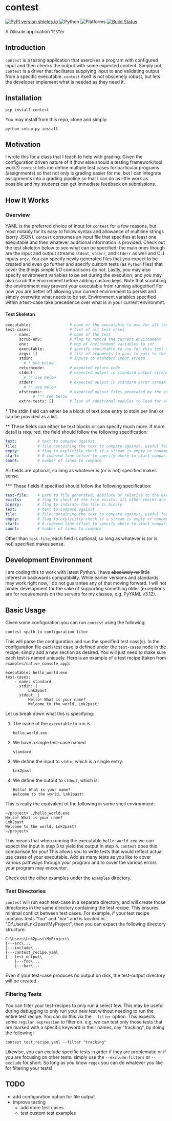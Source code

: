 # contest
[![PyPI version shields.io](https://img.shields.io/pypi/v/contest.svg)](https://pypi.python.org/pypi/contest/)
![Python](https://img.shields.io/badge/python-3.6%20%7C%203.7%20%7C%203.8-red)
![Platforms](https://img.shields.io/badge/platform-windows%20%7C%20mac%20%7C%20linux-yellow)
[![Build Status](https://github.com/Lnk2past/contest/workflows/Build/badge.svg)](https://github.com/Lnk2past/contest/actions)


A `CON`sole application `TEST`er

## Introduction
`contest` is a testing application that exercises a program with configured input and then checks the output with some expected content. Simply put, `contest` is a driver that facilitates supplying input to and validating output from a specific executable. `contest` itself is not obscenely robust, but lets the developer implement what is needed as they need it.

## Installation
```
pip install contest
```

You may install from this repo, clone and simply:
```
python setup.py install
```

## Motivation
I wrote this for a class that I teach to help with grading. Given the configuration driven nature of it (how else should a testing framework/tool work?) `contest` lets me define multiple test cases for particular programs (assignments) so that not only is grading easier for me, but I can integrate assignments into a grading pipeline so that I can do as little work as possible and my students can get immediate feedback on submissions.

## How It Works
### Overview
YAML is the preferred choice of input for `contest` for a few reasons, but most notably for its easy to follow syntax and allowance of multiline strings (sorry JSON). `contest` consumes an input file that specifies at least one executable and then whatever additional information is provided. Check out the test skeleton below to see what can be specified; the main ones though are the input and output streams `stdout`, `stderr`, and `stderr` as well and CLI inputs `argv`. You can specify newly generated files that you expect to be created and even go further and specify custom tests (as `Python` files) that cover the things simple I/O comparisons do not. Lastly, you may also specify environeent variables to be set during the execution; and you may also scrub the environment before adding custom keys. Note that scrubbing the environment may prevent your executable from running altogether! For now you are better off allowing your current environment to persist and simply overwrite what needs to be set. Environment variables specified within a test-case take precedence over what is in your current environmnt.

#### Test Skeleton
```python
executable:                 # name of the executable to use for all tests
test-cases:                 # list of all test cases
    - name:                 # name of the test
      scrub-env:            # flag to remove the current environment
      env:                  # map of environment variables to set
      executable:           # specify executable to use for this test only
      argv: []              # list of arguments to pass to pass to the executable
      stdin:                # inputs to standard input stream
        # * see below
      returncode:           # expected return code
      stdout:               # expected output in standard output stream
        # ** see below
      stderr:               # expected output in standard error stream
        # ** see below
      ofstreams:            # expected output files generated by the executable
            # *** see below
      extra-tests: []       # list of additional modules to load for additional tests
```

\* The stdin field can either be a block of text (one entry to stdin per line) or can be provided as a list.

\*\* These fields can either be text blocks or can specify much more. If more detail is required, the field should follow the following specification:

```yaml
text:         # text to compare against
file:         # file containing the text to compare against. useful for keeping the size of these files small if desired
empty:        # flag to explicitly check if a stream is empty or nonempty. all other checks are ignored
start:        # 0-indexed line offset to specify where to start comparisons
count:        # number of lines to compare
```

All fields are optional, so long as whatever is (or is not) specified makes sense.

\*\*\* These fields if specified should follow the following specification:

```yaml
test-file:    # path to file generated, absolute or relative to the executable
exists:       # flag to check if the file exists. all other checks are ignored
binary:       # flag to indicate the file is binary
text:         # text to compare against
file:         # file containing the text to compare against. useful for keeping the size of these files small if desired
empty:        # flag to explicitly check if a stream is empty or nonempty. all other checks are ignored
start:        # 0-indexed line offset to specify where to start comparisons
count:        # number of lines to compare
```

Other than `test-file`, each field is optional, so long as whatever is (or is not) specified makes sense.

## Development Environment
I am coding this to work with latest Python. I have ~~absolutely no~~ little interest in backwards compatibility. While earlier versions and standards may work right now, I do not guarantee any of that moving forward. I will not hinder development for the sake of supporting something older (exceptions are for requirements on the servers for my classes, e.g. PyYAML v3.12).

## Basic Usage
Given some configuration you can run `contest` using the following:
```
contest <path to configuration file>
```

This will parse the configuration and run the specified test cass(s). In the configuration file each test case is defined under the `test-cases` node in the recipe; simply add a new section as desired. You will just need to make sure each test is named uniquely. Here is an example of a test recipe (taken from `examples/native_console_app`):

```
executable: hello_world.exe
test-cases:
    - name: standard
      stdin: |
          Lnk2past
      stdout: |
          Hello! What is your name?
          Welcome to the world, Lnk2past!
```

Let us break down what this is specifying:

1. The name of the `executable` to run is
    ```
    hello_world.exe
    ```
2. We have a single test-case named
    ```
    standard
    ```
3. We define the input to `stdin`, which is a single entry:
    ```
    Lnk2past
    ```
4. We define the output to `stdout`, which is:
    ```
    Hello! What is your name?
    Welcome to the world, Lnk2past!
    ```

This is really the equivalent of the following in some shell environment:
```
~/project> ./hello_world.exe
Hello! What is your name?
Lnk2past
Welcome to the world, Lnk2past!
~/project>
```

This means that when running the executable `hello_world.exe` we can expect the input in step 3 to yield the output in step 4. `contest` does this comparison for you! This allows you to write tests that would reflect actual use cases of your executable. Add as many tests as you like to cover various pathways through your program and to cover the various errors your program may encounter.

Check out the other examples under the `examples` directory.

### Test Directories

`contest` will run each test-case in a separate directory, and will create those directories in the same directory containing the test recipe. This ensures minimal conflict between test cases. For example, if your test recipe contains tests "foo" and "bar" and is located in "C:\Users\Lnk2past\MyProject", then you can expact the following directory structure:

```
C:\Users\Lnk2past\MyProject\
|---src\...
|---include\...
|---contest_recipe.yaml
|---test_output\
    |---foo\...
    |---bar\...
```

Even if your test-case produces no output on disk, the test-output directory will be created.

### Filtering Tests

You can filter your test-recipes to only run a select few. This may be useful during debugging to only run your new test without needing to run the entire test recipe. You can do this via the `--filter` option. This expects some `regular expression` to filter on. e.g. we can test only those tests that are marked with a specific keyword in their names, say "tracking", by doing the following:

```
contest test_recipe.yaml --filter "tracking"
```

Likewise, you can exclude specific tests in order if they are problematic or if you are focusing on other tests. simply use the `--exclude-filters` or `--exclude` for short. So long as you know `regex` you can do whatever you like for filtering your tests!

## TODO
- add configuration option for file output
- improve testing
    - add more test cases
    - test custom test examples

